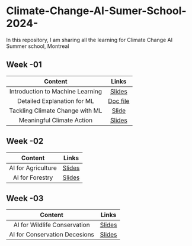 # Climate-Change-AI-Sumer-School-2024-

In this repository, I am sharing all the learning for Climate Change AI Summer school, Montreal 

## Week -01 

|Content|Links |
|:-:|:-:|
|Introduction to Machine Learning |[Slides](https://github.com/ParthDave111/Climate-Change-AI-Sumer-School-2024-/blob/main/2024%20Introduction%20to%20Machine%20Learning.pptx)|
| Detailed Explanation for ML   | [Doc file](https://github.com/ParthDave111/Climate-Change-AI-Sumer-School-2024-/blob/main/Expanded%20Introduction%20to%20ML%20-%20CCAI%20Virtual%20Summer%20School%202024%20%5BSHARED%20WITH%20EXTERNAL%5D.docx) |
| Tackling Climate Change with ML  | [Slide](https://github.com/ParthDave111/Climate-Change-AI-Sumer-School-2024-/blob/main/Tackling%20Climate%20Change%20with%20Machine%20Learning.pdf)|
|Meaningful Climate Action  | [Slides](https://github.com/ParthDave111/Climate-Change-AI-Sumer-School-2024-/blob/main/CCAI%2C%20Meaningful%20Climate%20Action%2C%20June%202024.pdf)|


## Week -02
|Content|Links |
|:-:|:-:|
|AI for Agriculture |[Slides](https://github.com/ParthDave111/Climate-Change-AI-Sumer-School-2024-/blob/main/CCAI%20Guest%20Lecture%20-%20AI%20for%20Agriculture.pdf)|
|AI for Forestry |[Slides](https://github.com/ParthDave111/Climate-Change-AI-Sumer-School-2024-/blob/main/Forest%20Slides%202024.pdf)|


## Week -03
|Content|Links |
|:-:|:-:|
|AI for Wildlife Conservation |[Slides](https://github.com/ParthDave111/Climate-Change-AI-Sumer-School-2024-/blob/main/CCAI%20Guest%20Lecture%20-%20AI%20for%20Agriculture.pdf)|
|AI for Conservation Decesions |[Slides](https://github.com/ParthDave111/Climate-Change-AI-Sumer-School-2024-/blob/main/Forest%20Slides%202024.pdf)|
